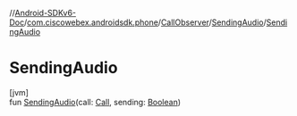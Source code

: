 //[Android-SDKv6-Doc](../../../../index.md)/[com.ciscowebex.androidsdk.phone](../../index.md)/[CallObserver](../index.md)/[SendingAudio](index.md)/[SendingAudio](-sending-audio.md)

# SendingAudio

[jvm]\
fun [SendingAudio](-sending-audio.md)(call: [Call](../../-call/index.md), sending: [Boolean](https://kotlinlang.org/api/latest/jvm/stdlib/kotlin/-boolean/index.html))
